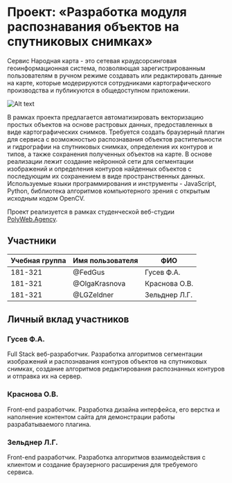 # Проект: «Разработка модуля распознавания объектов на спутниковых снимках»

Сервис Народная карта - это сетевая краудсорсинговая геоинформационная система, позволяющая зарегистрированным пользователям в ручном режиме создавать или редактировать данные на карте, которые модерируются сотрудниками картографического производства и публикуются в общедоступном приложении. 

![Alt text](/src/img/1-1.png/50x150 "Можно задать title")

В рамках проекта предлагается автоматизировать векторизацию простых объектов на основе растровых данных, предоставленных в виде картографических снимков. Требуется создать браузерный плагин для сервиса с возможностью распознавания объектов растительности и гидрографии на спутниковых снимках, определения их контуров и типов, а также сохранения полученных объектов на карте. В основе реализации лежит создание нейронной сети для сегментации изображений и определения контуров найденных объектов с последующим их сохранением в виде пространственных данных. Используемые языки программирования и инструменты - JavaScript, Python, библиотека алгоритмов компьютерного зрения с открытым исходным кодом OpenCV.

Проект реализуется в рамках студенческой веб-студии [PolyWeb.Agency](http://polyweb.agency).

## Участники

| Учебная группа | Имя пользователя | ФИО                      |
|----------------|------------------|--------------------------|
| 181-321        | @FedGus          | Гусев Ф.А.               |
| 181-321        | @OlgaKrasnova    | Краснова О.В.            |
| 181-321        | @LGZeldner       | Зельднер Л.Г.            |

## Личный вклад участников

### Гусев Ф.А.

Full Stack веб-разработчик. Разработка алгоритмов сегментации изображений и распознавания контуров объектов на спутниковых снимках, создание алгоритмов редактирования распознанных контуров и отправка их на сервер.

### Краснова О.В.

Front-end разработчик. Разработка дизайна интерфейса, его верстка и наполнение контентом сайта для демонстрации работы разрабатываемого плагина.

### Зельднер Л.Г.

Front-end разработчик. Разработка алгоритмов взаимодействия с клиентом и создание браузерного расширения для требуемого сервиса.
